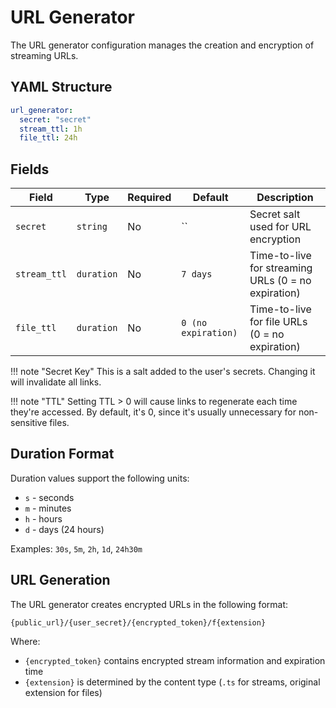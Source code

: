 # URL Generator

The URL generator configuration manages the creation and encryption of streaming URLs.

## YAML Structure

```yaml
url_generator:
  secret: "secret"
  stream_ttl: 1h
  file_ttl: 24h
```

## Fields

| Field        | Type       | Required | Default             | Description                                         |
|--------------|------------|----------|---------------------|-----------------------------------------------------|
| `secret`     | `string`   | No       | ``                  | Secret salt used for URL encryption                 |
| `stream_ttl` | `duration` | No       | `7 days`            | Time-to-live for streaming URLs (0 = no expiration) |
| `file_ttl`   | `duration` | No       | `0 (no expiration)` | Time-to-live for file URLs (0 = no expiration)      |

!!! note "Secret Key"
    This is a salt added to the user's secrets. Changing it will invalidate all links.

!!! note "TTL"
    Setting TTL > 0 will cause links to regenerate each time they're accessed. By default, it's 0, since it's usually unnecessary for non-sensitive files.

## Duration Format

Duration values support the following units:

- `s` - seconds
- `m` - minutes
- `h` - hours
- `d` - days (24 hours)

Examples: `30s`, `5m`, `2h`, `1d`, `24h30m`

## URL Generation

The URL generator creates encrypted URLs in the following format:

```
{public_url}/{user_secret}/{encrypted_token}/f{extension}
```

Where:

- `{encrypted_token}` contains encrypted stream information and expiration time
- `{extension}` is determined by the content type (`.ts` for streams, original extension for files)